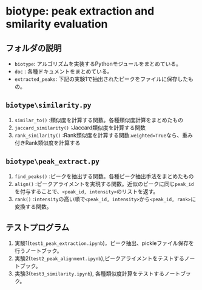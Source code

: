 # biotype: peak extraction and smilarity evaluation

## フォルダの説明

- `biotype`: アルゴリズムを実装するPythonモジュールをまとめている。
- `doc` : 各種ドキュメントをまとめている。
- `extracted_peaks`: 下記の実験1で抽出されたピークをファイルに保存したもの。

## `biotype\similarity.py`

1. `similar_to()` :類似度を計算する関数。各種類似度計算をまとめたもの
2. `jaccard_similarity()` :Jaccard類似度を計算する関数
3. `rank_similarity()` :Rank類似度を計算する関数.`weighted=True`なら、重み付きRank類似度を計算する

## `biotype\peak_extract.py`

1. `find_peaks()` :ピークを抽出する関数。各種ピーク抽出手法をまとめたもの
2. `align()` :ピークアライメントを実現する関数。近似のピークに同じ`peak_id`を付与することで、`<peak_id, intensity>`のリストを返す。
3. `rank()` :`intensity`の高い順で`<peak_id, intensity>`から`<peak_id, rank>`に変換する関数。

## テストプログラム

1. 実験1(`test1_peak_extraction.ipynb`)，ピーク抽出、pickleファイル保存を行うノートブック。
2. 実験2(`test2_peak_alignment.ipynb`),ピークアライメントをテストするノートブック。
3. 実験3(`test3_similarity.ipynb`), 各種類似度計算をテストするノートブック。
